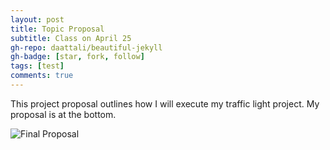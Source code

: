 ```yaml
---
layout: post
title: Topic Proposal
subtitle: Class on April 25
gh-repo: daattali/beautiful-jekyll
gh-badge: [star, fork, follow]
tags: [test]
comments: true
---
```



This project proposal outlines how I will execute my traffic light project. My proposal is at the bottom.


![Final Proposal](https://user-images.githubusercontent.com/124645204/234311248-2f9ba758-a86b-42d1-a311-7364603e2e8f.jpg)

